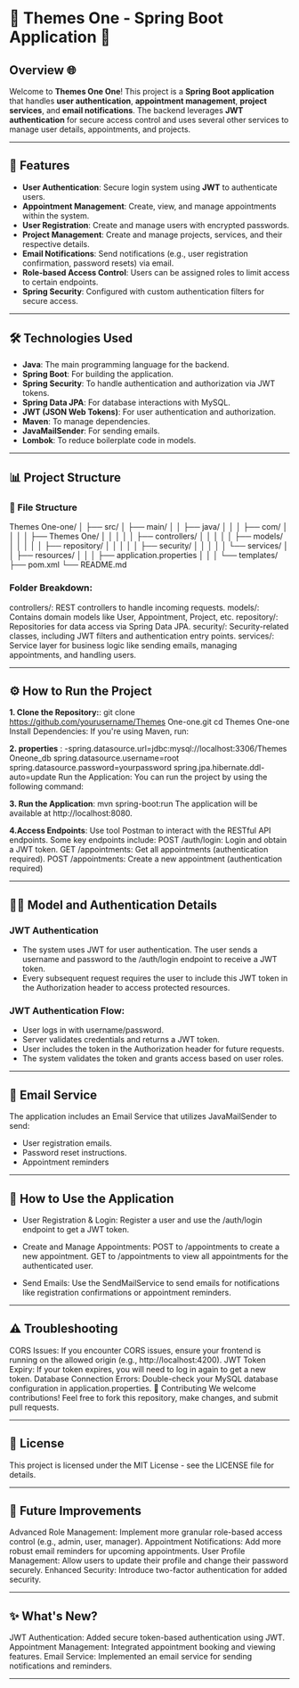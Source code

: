 # 🌟 **Themes One - Spring Boot Application** 🌟

## Overview 🌐

Welcome to **Themes One One**! This project is a **Spring Boot application** that handles **user authentication**, **appointment management**, **project services**, and **email notifications**. The backend leverages **JWT authentication** for secure access control and uses several other services to manage user details, appointments, and projects.

----------------------------------------------------------------------------------------------------------------------------

## 🚀 **Features**

- **User Authentication**: Secure login system using **JWT** to authenticate users.
- **Appointment Management**: Create, view, and manage appointments within the system.
- **User Registration**: Create and manage users with encrypted passwords.
- **Project Management**: Create and manage projects, services, and their respective details.
- **Email Notifications**: Send notifications (e.g., user registration confirmation, password resets) via email.
- **Role-based Access Control**: Users can be assigned roles to limit access to certain endpoints.
- **Spring Security**: Configured with custom authentication filters for secure access.

----------------------------------------------------------------------------------------------------------------------------

## 🛠️ **Technologies Used**

- **Java**: The main programming language for the backend.
- **Spring Boot**: For building the application.
- **Spring Security**: To handle authentication and authorization via JWT tokens.
- **Spring Data JPA**: For database interactions with MySQL.
- **JWT (JSON Web Tokens)**: For user authentication and authorization.
- **Maven**: To manage dependencies.
- **JavaMailSender**: For sending emails.
- **Lombok**: To reduce boilerplate code in models.

----------------------------------------------------------------------------------------------------------------------------

## 📊 **Project Structure**
### 📁 File Structure

Themes One-one/
│
├── src/
│   ├── main/
│   │   ├── java/
│   │   │   ├── com/
│   │   │   │   ├── Themes One/
│   │   │   │   │   ├── controllers/
│   │   │   │   │   ├── models/
│   │   │   │   │   ├── repository/
│   │   │   │   │   ├── security/
│   │   │   │   │   └── services/
│   │   ├── resources/
│   │   │   ├── application.properties
│   │   │   └── templates/
├── pom.xml
└── README.md

### Folder Breakdown:
controllers/: REST controllers to handle incoming requests.
models/: Contains domain models like User, Appointment, Project, etc.
repository/: Repositories for data access via Spring Data JPA.
security/: Security-related classes, including JWT filters and authentication entry points.
services/: Service layer for business logic like sending emails, managing appointments, and handling users.

----------------------------------------------------------------------------------------------------------------------------

## ⚙️ How to Run the Project

**1. Clone the Repository:**:
git clone https://github.com/yourusername/Themes One-one.git
cd Themes One-one
Install Dependencies: If you're using Maven, run:

**2. properties** :
-spring.datasource.url=jdbc:mysql://localhost:3306/Themes Oneone_db
spring.datasource.username=root
spring.datasource.password=yourpassword
spring.jpa.hibernate.ddl-auto=update
Run the Application: You can run the project by using the following command:

**3. Run the Application**:
mvn spring-boot:run
The application will be available at http://localhost:8080.

**4.Access Endpoints**: 
Use tool Postman to interact with the RESTful API endpoints. Some key endpoints include:
POST /auth/login: Login and obtain a JWT token.
GET /appointments: Get all appointments (authentication required).
POST /appointments: Create a new appointment (authentication required)

----------------------------------------------------------------------------------------------------------------------------

## 🧑‍💻 Model and Authentication Details
### JWT Authentication
- The system uses JWT for user authentication. The user sends a username and password to the /auth/login endpoint to receive a JWT token.
- Every subsequent request requires the user to include this JWT token in the Authorization header to access protected resources.

### JWT Authentication Flow:
- User logs in with username/password.
- Server validates credentials and returns a JWT token.
- User includes the token in the Authorization header for future requests.
- The system validates the token and grants access based on user roles.

----------------------------------------------------------------------------------------------------------------------------

## 📧 Email Service
The application includes an Email Service that utilizes JavaMailSender to send:

- User registration emails.
- Password reset instructions.
- Appointment reminders

----------------------------------------------------------------------------------------------------------------------------

## 🔧 How to Use the Application
- User Registration & Login: Register a user and use the /auth/login endpoint to get a JWT token.

- Create and Manage Appointments: 
POST to /appointments to create a new appointment.
GET to /appointments to view all appointments for the authenticated user.

- Send Emails:
Use the SendMailService to send emails for notifications like registration confirmations or appointment reminders.

----------------------------------------------------------------------------------------------------------------------------

## ⚠️ Troubleshooting
CORS Issues: If you encounter CORS issues, ensure your frontend is running on the allowed origin (e.g., http://localhost:4200).
JWT Token Expiry: If your token expires, you will need to log in again to get a new token.
Database Connection Errors: Double-check your MySQL database configuration in application.properties.
🤝 Contributing
We welcome contributions! Feel free to fork this repository, make changes, and submit pull requests.

----------------------------------------------------------------------------------------------------------------------------

## 📄 License
This project is licensed under the MIT License - see the LICENSE file for details.

----------------------------------------------------------------------------------------------------------------------------

## 🎯 Future Improvements
Advanced Role Management: Implement more granular role-based access control (e.g., admin, user, manager).
Appointment Notifications: Add more robust email reminders for upcoming appointments.
User Profile Management: Allow users to update their profile and change their password securely.
Enhanced Security: Introduce two-factor authentication for added security.

----------------------------------------------------------------------------------------------------------------------------

## ✨ What's New?
JWT Authentication: Added secure token-based authentication using JWT.
Appointment Management: Integrated appointment booking and viewing features.
Email Service: Implemented an email service for sending notifications and reminders.

----------------------------------------------------------------------------------------------------------------------------